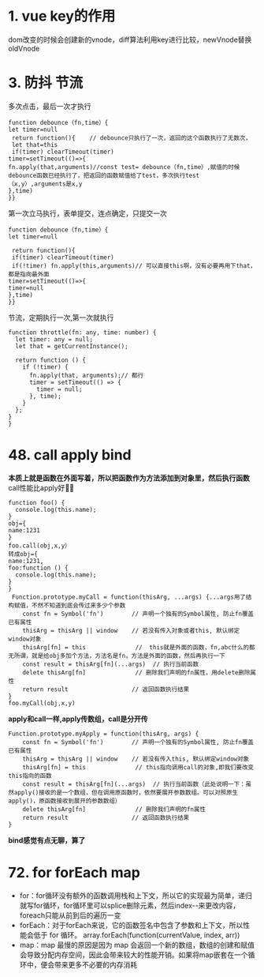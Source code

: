 # 1. vue key的作用
dom改变的时候会创建新的vnode，diff算法利用key进行比较，newVnode替换oldVnode

# 3. 防抖 节流
多次点击，最后一次才执行
```
function debounce（fn,time）{
let timer=null
 return function(){    // debounce只执行了一次，返回的这个函数执行了无数次，
 let that=this
 if(timer) clearTimeout(timer)
timer=setTimeout(()=>{
fn.apply(that,arguments)//const test= debounce（fn,time）,赋值的时候debounce函数已经执行了，把返回的函数赋值给了test，多次执行test（x,y）,arguments是x,y
},time)
}}
```
第一次立马执行，表单提交，连点确定，只提交一次
```
function debounce（fn,time）{
let timer=null

 return function(){   
 if(timer) clearTimeout(timer)
 if(!timer) fn.apply(this,arguments)// 可以直接this啊，没有必要再用下that，都是指向最外面
timer=setTimeout(()=>{
timer=null
},time)
}}
```
节流，定期执行一次,第一次就执行
```
function throttle(fn: any, time: number) {
  let timer: any = null;
  let that = getCurrentInstance();

  return function () {
    if (!timer) {
      fn.apply(that, arguments);// 都行
      timer = setTimeout(() => {
        timer = null;
      }, time);
    }
  };
}
}
```


# 48. call apply bind
**本质上就是函数在外面写着，所以把函数作为方法添加到对象里，然后执行函数**  
call性能比apply好:kneeling_man:
```
function foo() {
  console.log(this.name);
}
obj={
name:1231
}
foo.call(obj,x,y）
转成obj={
name:1231,
foo:function () {
  console.log(this.name);
}
}
 Function.prototype.myCall = function(thisArg, ...args) {...args用了结构赋值，不然不知道到底会传过来多少个参数
    const fn = Symbol('fn')        // 声明一个独有的Symbol属性, 防止fn覆盖已有属性
    thisArg = thisArg || window    // 若没有传入对象或者this, 默认绑定window对象
    thisArg[fn] = this              //  this就是外面的函数，fn,abc什么的都无所谓，就是给obj多加个方法，方法名是fn，方法是外面的函数，然后再执行一下
    const result = thisArg[fn](...args)  // 执行当前函数
    delete thisArg[fn]              // 删除我们声明的fn属性，用delete删除属性
    return result                  // 返回函数执行结果
} 
foo.myCall(obj,x,y)
```
**apply和call一样,apply传数组，call是分开传**
```
Function.prototype.myApply = function(thisArg, args) {
    const fn = Symbol('fn')        // 声明一个独有的Symbol属性, 防止fn覆盖已有属性
    thisArg = thisArg || window    // 若没有传入this, 默认绑定window对象
    thisArg[fn] = this              // this指向调用call的对象,即我们要改变this指向的函数
    const result = thisArg[fn](...args)  // 执行当前函数（此处说明一下：虽然apply()接收的是一个数组，但在调用原函数时，依然要展开参数数组。可以对照原生apply()，原函数接收到展开的参数数组）
    delete thisArg[fn]              // 删除我们声明的fn属性
    return result                  // 返回函数执行结果
}
```
**bind感觉有点无聊，算了**
# 72. for forEach map
- for：for循环没有额外的函数调用栈和上下文，所以它的实现最为简单，递归就写for循环，for循环里可以splice删除元素，然后index--来更改内容，foreach只能从前到后的遍历一变
- forEach：对于forEach来说，它的函数签名中包含了参数和上下文，所以性能会低于 for 循环。
array.forEach(function(currentValue, index, arr))
- map：map 最慢的原因是因为 map 会返回一个新的数组，数组的创建和赋值会导致分配内存空间，因此会带来较大的性能开销。如果将map嵌套在一个循环中，便会带来更多不必要的内存消耗

